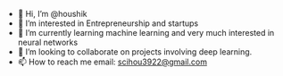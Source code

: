 - 👋 Hi, I’m @houshik
- 👀 I’m interested in Entrepreneurship and startups 
- 🌱 I’m currently learning machine learning and very much interested in neural networks
- 💞️ I’m looking to collaborate on projects involving deep learning.
- 📫 How to reach me email: scihou3922@gmail.com

<!---
MLandML/MLandML is a ✨ special ✨ repository because its `README.md` (this file) appears on your GitHub profile.
You can click the Preview link to take a look at your changes.
--->

